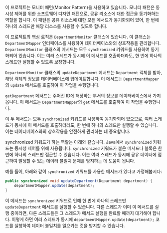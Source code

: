 이 프로젝트는 모니터 패턴(Monitor Pattern)을 사용하고 있습니다. 모니터 패턴은 동시성 제어를 위한 소프트웨어 디자인 패턴으로, 공유 리소스에 대한 접근을 동기화하는 역할을 합니다. 이 패턴은 공유 리소스에 대한 모든 메서드가 동기화되어 있어, 한 번에 하나의 스레드만 해당 리소스를 사용할 수 있도록 합니다.

이 프로젝트의 핵심 로직은 `DepartmentMonitor` 클래스에 있습니다. 이 클래스는 `DepartmentMapper` 인터페이스를 사용하여 데이터베이스와의 상호작용을 관리합니다. `DepartmentMonitor` 클래스의 메서드는 모두 `synchronized` 키워드를 사용하여 동기화되어 있습니다. 이는 여러 스레드가 동시에 이 메서드를 호출하더라도, 한 번에 하나의 스레드만 실행할 수 있도록 보장합니다.

`DepartmentMonitor` 클래스의 `updateDepartment` 메서드는 `Department` 객체를 받아, 해당 객체의 정보를 데이터베이스에 업데이트합니다. 이 메서드는 `DepartmentMapper`의 `update` 메서드를 호출하여 이 작업을 수행합니다.

`getDepartment` 메서드는 주어진 ID에 해당하는 부서의 정보를 데이터베이스에서 가져옵니다. 이 메서드는 `DepartmentMapper`의 `get` 메서드를 호출하여 이 작업을 수행합니다.

이 두 메서드는 모두 `synchronized` 키워드를 사용하여 동기화되어 있으므로, 여러 스레드가 동시에 이 메서드를 호출하더라도, 한 번에 하나의 스레드만 실행할 수 있습니다. 이는 데이터베이스와의 상호작용을 안전하게 관리하는 데 중요합니다.

synchronized 키워드가 하는 역할는 아래와 같습니다.
Java에서 `synchronized` 키워드는 동시성 제어를 위해 사용됩니다. `synchronized` 키워드가 붙은 메서드나 블록은 한 번에 하나의 스레드만 접근할 수 있습니다. 이는 여러 스레드가 동시에 공유 데이터에 접근하여 발생할 수 있는 데이터 불일치 문제를 방지하는 데 도움이 됩니다.

예를 들어, 아래와 같이 `synchronized` 키워드를 사용한 메서드가 있다고 가정해봅시다:

```java
public synchronized void updateDepartment(Department department) {
    departmentMapper.update(department);
}
```

이 메서드는 `synchronized` 키워드로 인해 한 번에 하나의 스레드만 `updateDepartment` 메서드를 실행할 수 있습니다. 다른 스레드가 이미 이 메서드를 실행 중이라면, 다른 스레드들은 그 스레드가 메서드 실행을 완료할 때까지 대기해야 합니다. 이렇게 하면 여러 스레드가 동시에 `departmentMapper.update(department);` 코드를 실행하여 데이터 불일치를 일으키는 것을 방지할 수 있습니다.